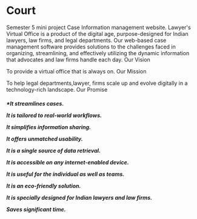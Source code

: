 # Court
Semester 5 mini project Case Information management website.
Lawyer's Virtual Office is a product of the digital age, purpose-designed for Indian lawyers, law firms, and legal departments. Our web-based case management software provides solutions to the challenges faced in organizing, streamlining, and effectively utilizing the dynamic information that advocates and law firms handle each day.
Our Vision

To provide a virtual office that is always on.
Our Mission</b></h3><p>To help legal departments,lawyer, firms scale up and evolve digitally in a technology-rich landscape.
Our Promise</b></h3><h5>*It streamlines cases.
  
It is tailored to real-world workflows.
  
It simplifies information sharing.
  
It offers unmatched usability.
  
It is a single source of data retrieval.
  
It is accessible on any internet-enabled device.
  
It is useful for the individual as well as teams.
  
It is an eco-friendly solution.
  
It is specially designed for Indian lawyers and law firms.
  
Saves significant time.
